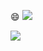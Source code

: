 :smile:
![](https://lvkqyclnposv.cloud.sealos.io/d/lanzou2/1.png%20-%20%E5%89%AF%E6%9C%AC%20(2).png)

![](https://lvkqyclnposv.cloud.sealos.io/d/0123/home/1.png%20-%20%E5%89%AF%E6%9C%AC%20(2).png)
